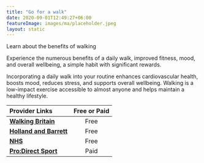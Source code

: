 ```yaml
---
title: "Go for a walk"
date: 2020-09-01T12:49:27+06:00
featureImage: images/ma/placeholder.jpeg
layout: static
---
```


Learn about the benefits of walking

Experience the numerous benefits of a daily walk, improved fitness, mood, and overall wellbeing, a simple habit with significant rewards.

Incorporating a daily walk into your routine enhances cardiovascular health, boosts mood, reduces stress, and supports overall wellbeing. Walking is a low-impact exercise accessible to almost anyone and helps maintain a healthy lifestyle.

| Provider Links      | Free or Paid  |  
| :-----------          | :--------------:      |  
| [**Walking Britain**](https://www.walkingbritain.co.uk/find-walks-by-me.php) | Free  | 
| [**Holland and Barrett**](https://www.hollandandbarrett.com/the-health-hub/weight-management/fitness/exercise/your-recommended-daily-steps-by-age/) | Free  | 
| [**NHS**](https://www.nhs.uk/better-health/get-active/how-to-be-more-active/) | Free  | 
| [**Pro:Direct Sport**](https://www.awin1.com/cread.php?awinmid=6667&awinaffid=1198638&ued=https%3A%2F%2Fwww.prodirectsport.com%2Frunning%2F) | Paid | 
  

<br/><br/>






